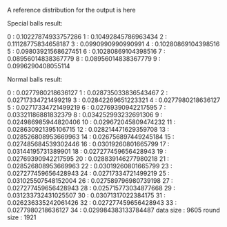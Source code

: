 A reference distribution for the output is here
  
  Special balls result:
  
  0       :  0.10227874933757286
  1       :  0.10492845786963434
  2       :  0.11128775834658187
  3       :  0.0990990990990991
  4       :  0.10280869104398516
  5       :  0.09803921568627451
  6       :  0.10280869104398516
  7       :  0.08956014838367779
  8       :  0.08956014838367779
  9       :  0.0996290408055114
  


Normal balls result:
  
  0       :  0.0277980218636127
  1       :  0.028735033836543467
  2       :  0.02717334721499219
  3       :  0.02842269651223321
  4       :  0.0277980218636127
  5       :  0.02717334721499219
  6       :  0.02769390942217595
  7       :  0.03321186881832379
  8       :  0.034252993232691306
  9       :  0.024986985944820406
  10      :  0.029672045809474232
  11      :  0.028630921395106715
  12      :  0.028214471629359708
  13      :  0.028526808953669963
  14      :  0.026756897449245184
  15      :  0.027485684539302446
  16      :  0.03019260801665799
  17      :  0.03144195731389901
  18      :  0.027277459656428943
  19      :  0.02769390942217595
  20      :  0.028839146277980218
  21      :  0.028526808953669963
  22      :  0.03019260801665799
  23      :  0.027277459656428943
  24      :  0.02717334721499219
  25      :  0.031025507548152004
  26      :  0.027589796980739198
  27      :  0.027277459656428943
  28      :  0.025715773034877668
  29      :  0.031233732431025507
  30      :  0.03071317022384175
  31      :  0.026236335242061426
  32      :  0.027277459656428943
  33      :  0.0277980218636127
  34      :  0.029984383133784487
   data size      :  9605
   round size     :  1921
